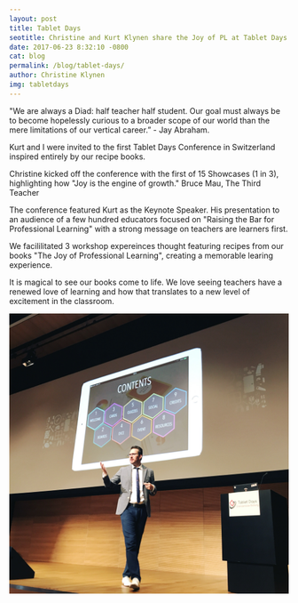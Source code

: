 ```yaml
---
layout: post
title: Tablet Days
seotitle: Christine and Kurt Klynen share the Joy of PL at Tablet Days Conference, Switzerland
date: 2017-06-23 8:32:10 -0800
cat: blog
permalink: /blog/tablet-days/
author: Christine Klynen
img: tabletdays
---
```


"We are always a Diad: half teacher half student. Our goal must always be to become hopelessly curious to a broader scope of our world than the mere limitations of our vertical career.” - Jay Abraham.

Kurt and I were invited to the first Tablet Days Conference in Switzerland inspired entirely by our recipe books. 

Christine kicked off the conference with the first of 15 Showcases (1 in 3), highlighting how "Joy is the engine of growth." Bruce Mau, The Third Teacher
        
The conference featured Kurt as the Keynote Speaker. His presentation to an audience of a few hundred educators focused on "Raising the Bar for Professional Learning" with a strong message on teachers are learners first.

We facililitated 3 workshop expereinces thought featuring recipes from our books "The Joy of Professional Learning", creating a memorable learing experience.  

It is magical to see our books come to life. We love seeing teachers have a renewed love of learning and how that translates to a new level of excitement in the classroom. 

<img src="/img/KurtKlynenTD1.JPG" alt="Kurt Klynen"> 
